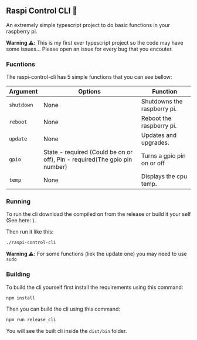 ## Raspi Control CLI 🍇

An extremely simple typescript project to do basic functions in your raspberry pi. 

**Warning ⚠️:** This is my first ever typescript project so the code may have some issues... Please open an issue for 
every bug that you encouter.

### Fucntions 

The raspi-control-cli has 5 simple functions that you can see bellow:

| Argument       | Options                                                                       | Function                    |
|----------------|-------------------------------------------------------------------------------|-----------------------------| 
| ```shutdown``` | None                                                                          | Shutdowns the raspberry pi. | 
| ```reboot```   | None                                                                          | Reboot the raspberry pi.    |
| ```update```   | None                                                                          | Updates and upgrades.       |
| ```gpio```     | State - required (Could be on or off), Pin - required(The gpio pin number)    | Turns a gpio pin on or off  |
| ```temp```     | None                                                                          | Displays the cpu temp.      |

### Running

To run the cli download the compiled on from the release or build it your self (See here: ). 

Then run it like this:

```bash
./raspi-control-cli
```

**Warning ⚠️:** For some functions (liek the update one) you may need to use ```sudo```

### Building

To build the cli yourself first install the requirements using this command:

```bash
npm install
```

Then you can build the cli using this command:

```bash
npm run release_cli
```

You will see the built cli inside the ```dist/bin``` folder.